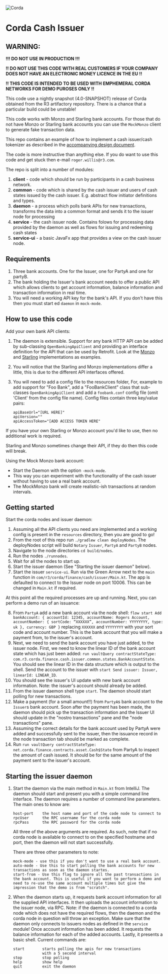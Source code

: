 ![Corda](https://www.corda.net/wp-content/uploads/2016/11/fg005_corda_b.png)

# Corda Cash Issuer

## WARNING:

**!!! DO NOT USE IN PRODUCTION !!!**

**!! __DO NOT__ USE THIS CODE WITH REAL CUSTOMERS IF YOUR COMPANY DOES NOT
HAVE AN ELECTRONIC MONEY LICENCE IN THE EU !!**

**!! THIS CODE IS INTENDED TO BE USED WITH EMPHEMERAL CORDA NETWORKS FOR DEMO 
PUROSES ONLY !!**

This code use a nightly snapshot (4.0-SNAPSHOT) release of Corda 
obtained from the R3 artifactory repository. There is a chance that a particular
build could be unstable!

This code works with Monzo and Starling bank accounts. For those that do not have
Monzo or Starling bank accounts you can use the `MockMonzo` client to generate
fake transaction data.

This repo contains an example of how to implement a cash issuer/cash tokenizer as
described in the [accompanying design document](design/design.md).

The code is more instructive than anything else. If you do want to use this code 
and get stuck then e-mail `roger.willis@r3.com`.

The repo is split into a number of modules:

1. **client** - code which should be run by participants in a cash business
   network.
2. **common** - code which is shared by the cash issuer and users of cash states
   issued by the cash issuer. E.g. abstract flow initiator definitions
   and types.
3. **daemon** - a process which polls bank APIs for new transactions,
   transforms the data into a common format and sends it to the issuer
   node for processing
4. **service** - the cash issuer node. Contains folows for processing data
   provided by the daemon as well as flows for issuing and redeeming cash
   states
5. **service-ui** - a basic JavaFx app that provides a view on the cash issuer
   node.

## Requirements

1. Three bank accounts. One for the Issuer, one for PartyA and one for
   partyB.
2. The bank holding the Issuer's bank account needs to offer a
   public API which allows clients to get account information, balance
   information and transaction information in real time.
3. You will need a working API key for the bank's API. If you don't have this 
   then you must start ed `daemon` in `mock-mode`.

## How to use this code

Add your own bank API clients:

1. The daemon is extensible. Support for any bank HTTP API can be added by
   sub-classing `OpenBankingApiClient` and providing an interface definition
   for the API that can be used by Retrofit. Look at the [Monzo](cash-issuer/daemon/src/main/kotlin/com/r3/corda/finance/cash/issuer/daemon/clients/Monzo.kt)
   and [Starling](cash-issuer/daemon/src/main/kotlin/com/r3/corda/finance/cash/issuer/daemon/clients/Starling.kt)
   implementations as examples.
2. You will notice that the Starling and Monzo implementations differ a
   little, this is due to the different API interfaces offered.
3. You will need to add a config file to the resources folder, For,
   example to add support for "Foo Bank", add a "FooBankClient" class that
   sub-classes `OpenBankingApiClient` and add a `foobank.conf` config file
   (omit 'Client' from the config file name). Config files contain three
   key/value pairs:

   ```
   apiBaseUrl="[URL HERE]"
   apiVersion=""
   apiAccessToken="[ADD ACCESS TOKEN HERE"
   ```

If you have your own Starling or Monzo account you'd like to use, then
no additional work is required.

Starling and Monzo sometimes change their API, if they do then this code will break.

Using the Mock Monzo bank account:

* Start the Daemon with the option `-mock-mode`.
* This way you can experiment with the functionality of the cash issuer
  without having to use a real bank account.
* The MockMonzo bank will create realistic-ish transactions at random
  intervals.

## Getting started

Start the corda nodes and issuer daemon:

1. Assuming all the API clients you need are implemented and a working
   config is present in the `resources` directory, then you are good to
   go!
2. From the root of this repo run `./gradlew clean deployNodes`. The
   deployNodes script will build `Notary` `Issuer`, `PartyA` and `PartyB`
   nodes.
3. Navigate to the node directories `cd build/nodes`.
4. Run the nodes `./runnodes`.
5. Wait for all the nodes to start up.
6. Start the issuer daemon (See "Starting the issuer daemon" below).
7. Start the issuer `service-ui`. Run via the Green Arrow next to the
   `main` function in `com/r3/corda/finance/cash/issuer/Main.kt`. The app
   is defaulted to connect to the Issuer node on port 10006. This can be
   changed in `Main.kt` if required.

At this point all the required processes are up and running. Next, you can
perform a demo run of an issuance:

8. From `PartyA` add a new bank account via the node shell: `flow start Add bankAccount: { accountId: 12345, accountName: Rogers Account, accountNumber: { sortCode: “XXXXXX”, accountNumber: YYYYYYYY, type: uk }, currency: GBP }`
   replacing `XXXXXX` and `YYYYYYYY` with your sort code and account number.
   This is the bank account that you will make a payment from, to the issuer's
   account.
9. Next, we need to send the bank account you have just added, to the
   issuer node. First, we need to know the linear ID of the bank account
   state which has just been added: `run vaultQuery contractStateType: com.r3.corda.finance.cash.issuer.common.states.BankAccountState`.
   You should see the linear ID in the data structure which is output to the shell.
   Send the account to the issuer with `start Send issuer: Issuer, linearId: LINEAR_ID`.
10. You should see the issuer's UI update with new bank account information.
    Note: the issuer's account should already be added.
11. From the issuer daemon shell type `start`. The daemon should start
    polling for new transactions.
12. Make a payment (for a small amount!!) from `PartyA`s bank account to
    the `Issuer`s bank account. Soon after the payment has been made, the
    daemon should pick up the transaction information and the Issuer UI
    should update in the "nostro transactions" pane and the "node transactions"
    pane.
13. Assuming the correct details for the bank account used by PartyA were
    added and successfully sent to the issuer, then the issuance record in
    the node transaction tab should be marked as complete.
14. Run `run vaultQuery contractStateType: net.corda.finance.contracts.asset.Cash$State`
    from PartyA to inspect the amount of cash issued. It should be for
    the same amount of the payment sent to the issuer's account.

## Starting the issuer daemon

1. Start the daemon via the main method in `Main.kt` from IntelliJ. The daemon should
   start and present you with a simple command line interface. The daemon
   requires a number of command line parameters. The main ones to know are:
   ```
   host-port    the host name and port of the code node to connect to
   rpcUser      the RPC username for the corda node
   rpcPass      the RPC password for the corda node
   ```
   All three of the above arguments are required. As such, note that if
   no corda node is available to connect to on the specified hostname and
   port, then the daemon will not start successfully.
   
   There are three other parameters to note:
   ```
   mock-mode - use this if you don't want to use a real bank account.
   auto-mode - Use this to start polling the bank accounts for new transactions as soon as the daemon startes.
   start-from - Use this flag to ignore all the past transactions in the bank account. This is useful if you want to perform a demo and need to re-use the same account multiple times but give the impression that the demo is from "scratch".
    ```
2. When the daemon starts up, it requests bank account information for all
   the supplied API interfaces. It then uploads the account information to
   the issuer node, via RPC. Note: if the daemon is connected to a corda
   node which does not have the required flows, then the daemon and the corda
   node in question will throw an exception. Make sure that the daemon
   only connects to issuers nodes as defined in the `service` module! Once
   account information has been added. It requests the balance information
   for each of the added accounts. Lastly, it presents a basic shell.
   Current commands are:
   ```
   start        starts polling the apis for new transactions
                with a 5 second interval
   stop         stop polling
   help         show help
   quit         exit the daemon
   ```

